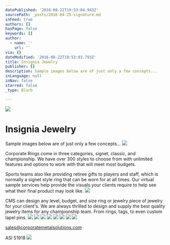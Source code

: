 ```yaml
---
datePublished: '2016-08-22T19:53:04.943Z'
sourcePath: _posts/2016-04-25-signature.md
inFeed: true
authors: []
hasPage: false
keywords: []
author:
  - name: ''
    url: ''
via: {}
dateModified: '2016-08-22T19:53:03.793Z'
title: Insignia Jewelry
publisher: {}
description: Sample images below are of just only a few concepts...
inLanguage: null
inNav: false
starred: false
_type: Blurb

---
```

![](https://the-grid-user-content.s3-us-west-2.amazonaws.com/39f76cef-be3e-4b17-850c-4b92c1ca80f1.jpg)

# Insignia Jewelry

Sample images below are of just only a few concepts...
![](https://the-grid-user-content.s3-us-west-2.amazonaws.com/c2afd9f1-4f3c-4e35-97c8-15db3ade6923.jpg)

Corporate Rings come in three categories, signet, classic, and championship. We have over 300 styles to choose from with unlimited features and options to work with that will meet most budgets.

Sports teams also like providing retiree gifts to players and staff, which is normally a signet style ring that can be worn for at all times. Our virtual sample services help provide the visuals your clients require to help see what their final product may look like.
![](https://s3-us-west-2.amazonaws.com/the-grid-img/p/8efd1472fb231a604b2a6f3ebdcacf6b1880da47.jpg)

CMS can design any level, budget, and size ring or jewelry piece of jewelry for your client's. We are always thrilled to design and supply the best quality jewelry items for any championship team. From rings, tags, to even custom lapel pins.
![](https://s3-us-west-2.amazonaws.com/the-grid-img/p/8aa47d548960f1548bc29082ff60110d665eba05.jpg)
![](https://s3-us-west-2.amazonaws.com/the-grid-img/p/aca6963815d6d8b775b2e787a18ab01164130f6d.jpg)
![](https://s3-us-west-2.amazonaws.com/the-grid-img/p/4cba970335958d02563638762d474e37dcd6cfaa.jpg)
![](https://s3-us-west-2.amazonaws.com/the-grid-img/p/7da7955369dfc9ed19a6519324821a5fe6673f74.jpg)
![](https://s3-us-west-2.amazonaws.com/the-grid-img/p/ebe230250321625216664ab0f57e5da15317fb96.jpg)
![](https://s3-us-west-2.amazonaws.com/the-grid-img/p/82aab28c9726d7b3a444cf3e226c495cd714c6d1.jpg)
![](https://s3-us-west-2.amazonaws.com/the-grid-img/p/da23a4a13c74eda632215c652c41be076cf524a6.jpg)
![](https://s3-us-west-2.amazonaws.com/the-grid-img/p/e95e77c423d99daf22438c0ba60cb287d9b1d5c7.jpg)

sales@corporatemetalsolutions.com

ASI 51918
![](https://the-grid-user-content.s3-us-west-2.amazonaws.com/7edce955-892e-4a4e-baf1-5704d4ab0c1e.jpg)